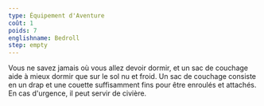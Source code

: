 ```yaml
---
type: Équipement d'Aventure
coût: 1
poids: 7
englishname: Bedroll
step: empty
---
```

Vous ne savez jamais où vous allez devoir dormir, et un sac de couchage aide à mieux dormir que sur le sol nu et froid. Un sac de couchage consiste en un drap et une couette suffisamment fins pour être enroulés et attachés. En cas d'urgence, il peut servir de civière.